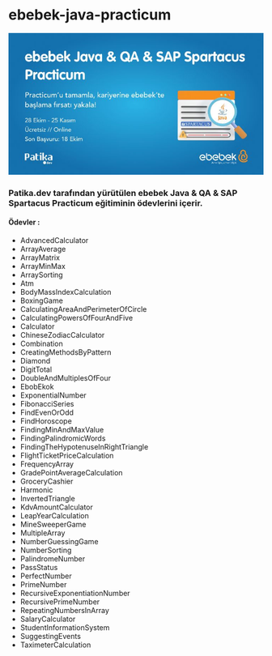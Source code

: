 # ebebek-java-practicum

![ebebek](https://github.com/canozyigiit/ebebek-java-practicum/blob/master/ebebek.jpeg)

### Patika.dev tarafından yürütülen **ebebek Java & QA & SAP Spartacus Practicum** eğitiminin ödevlerini içerir.
#### Ödevler : 
* AdvancedCalculator
* ArrayAverage
* ArrayMatrix
* ArrayMinMax
* ArraySorting
* Atm
* BodyMassIndexCalculation
* BoxingGame
* CalculatingAreaAndPerimeterOfCircle
* CalculatingPowersOfFourAndFive
* Calculator
* ChineseZodiacCalculator
* Combination
* CreatingMethodsByPattern
* Diamond
* DigitTotal
* DoubleAndMultiplesOfFour
* EbobEkok
* ExponentialNumber
* FibonacciSeries
* FindEvenOrOdd
* FindHoroscope
* FindingMinAndMaxValue
* FindingPalindromicWords
* FindingTheHypotenuseInRightTriangle
* FlightTicketPriceCalculation
* FrequencyArray
* GradePointAverageCalculation
* GroceryCashier
* Harmonic
* InvertedTriangle
* KdvAmountCalculator
* LeapYearCalculation
* MineSweeperGame
* MultipleArray
* NumberGuessingGame
* NumberSorting
* PalindromeNumber
* PassStatus
* PerfectNumber
* PrimeNumber
* RecursiveExponentiationNumber
* RecursivePrimeNumber
* RepeatingNumbersInArray
* SalaryCalculator
* StudentInformationSystem
* SuggestingEvents
* TaximeterCalculation

